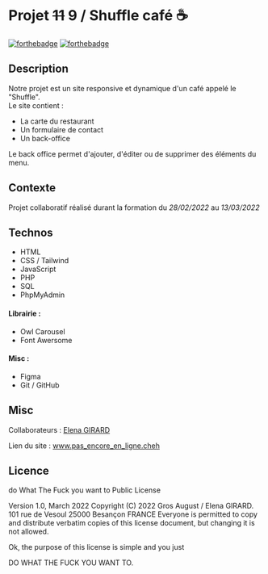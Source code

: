 # Projet ~~11~~ 9 / Shuffle café ☕
[![forthebadge](https://forthebadge.com/images/badges/ctrl-c-ctrl-v.svg)](https://forthebadge.com) [![forthebadge](https://forthebadge.com/images/badges/it-works-why.svg)](https://forthebadge.com)

## Description
Notre projet est un site responsive et dynamique d'un café appelé le "Shuffle".  
Le site contient :
- La carte du restaurant
- Un formulaire de contact
- Un back-office

Le back office permet d'ajouter, d'éditer ou de supprimer des éléments du menu.

## Contexte
Projet collaboratif réalisé durant la formation du *28/02/2022* au *13/03/2022*

## Technos
- HTML
- CSS / Tailwind
- JavaScript
- PHP
- SQL
- PhpMyAdmin
#### Librairie :
- Owl Carousel
- Font Awersome
#### Misc :
- Figma
- Git / GitHub

## Misc

Collaborateurs :
[Elena GIRARD](https://github.com/ElenaGir)

Lien du site :
www.pas_encore_en_ligne.cheh

## Licence

do What The Fuck you want to Public License

Version 1.0, March 2022
Copyright (C) 2022 Gros August / Elena GIRARD.
101 rue de Vesoul 25000 Besançon FRANCE
Everyone is permitted to copy and distribute verbatim copies
of this license document, but changing it is not allowed.

Ok, the purpose of this license is simple
and you just

DO WHAT THE FUCK YOU WANT TO.
